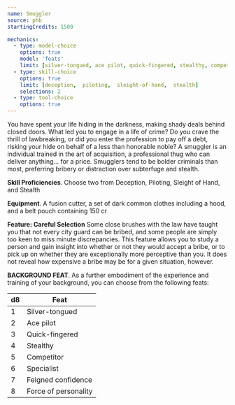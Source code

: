 ```yaml
---
name: Smuggler
source: phb
startingCredits: 1500

mechanics:
  - type: model-choice
    options: true
    model: 'feats'
    limit: [silver-tongued, ace pilot, quick-fingered, stealthy, competitor, specialist, feigned confidence, force of personality]
  - type: skill-choice
    options: true
    limit: [deception,  piloting,  sleight-of-hand,  stealth]
    selections: 2
  - type: tool-choice
    options: true
---
```

You have spent your life hiding in the darkness, making shady deals behind closed doors. What led you to engage in a life of crime? Do you crave the thrill of lawbreaking, or did you enter the profession to pay off a debt, risking your hide on behalf of a less than honorable noble? A smuggler is an individual trained in the art of acquisition, a professional thug who can deliver anything... for a price. Smugglers tend to be bolder criminals than most, preferring bribery or distraction over subterfuge and stealth.

__Skill Proficiencies__. Choose two from Deception, Piloting, Sleight of Hand, and Stealth

__Equipment__. A fusion cutter, a set of dark common clothes including a hood, and a belt pouch containing 150 cr

__Feature: Careful Selection__
Some close brushes with the law have taught you that not every city guard can be bribed, and some people are simply too keen to miss minute discrepancies. This feature allows you to study a person and gain insight into whether or not they would accept a bribe, or to pick up on whether they are exceptionally more perceptive than you. It does not reveal how expensive a bribe may be for a given situation, however.


__BACKGROUND FEAT__. As a further embodiment of the experience and training of your background, you can choose from the following feats:

d8 | Feat
--- | ---
1	|	Silver-tongued
2	|	Ace pilot
3	|	Quick-fingered
4	|	Stealthy
5	|	Competitor
6	|	Specialist
7	|	Feigned confidence
8	|	Force of personality
<div class="hr"></div>
